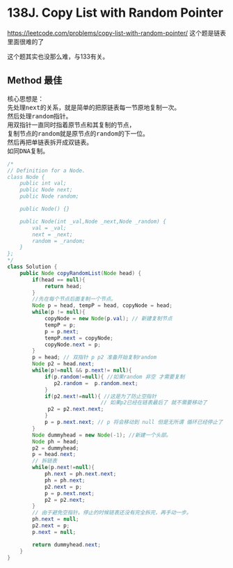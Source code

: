 # 138J. Copy List with Random Pointer
https://leetcode.com/problems/copy-list-with-random-pointer/
这个题是链表里面很难的了

这个题其实也没那么难，与133有关。
## Method 最佳

<pre>
核心思想是：
先处理next的关系，就是简单的把原链表每一节原地复制一次。
然后处理random指针。
用双指针一直同时指着原节点和其复制的节点，
复制节点的random就是原节点的random的下一位。
然后再把单链表拆开成双链表。
如同DNA复制。
</pre>
```Java
/*
// Definition for a Node.
class Node {
    public int val;
    public Node next;
    public Node random;

    public Node() {}

    public Node(int _val,Node _next,Node _random) {
        val = _val;
        next = _next;
        random = _random;
    }
};
*/
class Solution {
    public Node copyRandomList(Node head) {
        if(head == null){
            return head;
        }
        //先在每个节点后面复制一个节点。
        Node p = head, tempP = head, copyNode = head;
        while(p != null){
            copyNode = new Node(p.val); // 新建复制节点
            tempP = p;      
            p = p.next;
            tempP.next = copyNode;
            copyNode.next = p;
        }
        p = head; // 双指针 p p2 准备开始复制random
        Node p2 = head.next;
        while(p!=null && p.next!= null){
            if(p.random!=null){ //如果random 非空 才需要复制
               p2.random =  p.random.next;
            }
            if(p2.next!=null){ //这是为了防止空指针
                              // 如果p2已经在链表最后了 就不需要移动了
             p2 = p2.next.next;
            }
            p = p.next.next; // p 将会移动到 null 但是无所谓 循环已经停止了
        }
        Node dummyhead = new Node(-1); //新建一个头部。
        Node ph = head;
        p2 = dummyhead;
        p = head.next;
        // 拆链表
        while(p.next!=null){
            ph.next = ph.next.next;
            ph = ph.next;
            p2.next = p;
            p = p.next.next;
            p2 = p2.next;
        }
        // 由于避免空指针。停止的时候链表还没有完全拆完，再手动一步。
        ph.next = null;
        p2.next = p;
        p.next = null;

        return dummyhead.next;
    }
}
```
